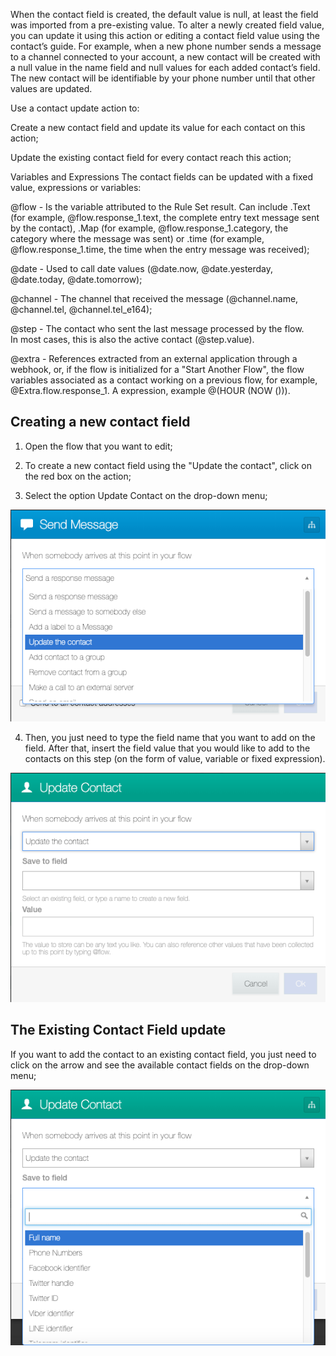 When the contact field is created, the default value is null, at least the field was imported from a pre-existing value. To alter a newly created field value, you can update it using this action or editing a contact field value using the contact’s guide. For example, when a new phone number sends a message to a channel connected to your account, a new contact will be created with a null value in the name field and null values for each added contact’s field. The new contact will be identifiable by your phone number until that other values are updated.

Use a contact update action to:

Create a new contact field and update its value for each contact on this action;

Update the existing contact field for every contact reach this action;

Variables and Expressions
The contact fields can be updated with a fixed value, expressions or variables:

@flow - Is the variable attributed to the Rule Set result. Can include .Text (for example, @flow.response_1.text, the complete entry text message sent by the contact), .Map (for example, @flow.response_1.category, the category where the message was sent) or .time (for example, @flow.response_1.time, the time when the entry message was received);

@date - Used to call date values (@date.now, @date.yesterday, @date.today, @date.tomorrow);

@channel - The channel that received the message (@channel.name, @channel.tel, @channel.tel_e164);

@step - The contact who sent the last message processed by the flow. In most cases, this is also the active contact (@step.value).

@extra - References extracted from an external application through a webhook, or, if the flow is initialized for a "Start Another Flow", the flow variables associated as a contact working on a previous flow, for example, @Extra.flow.response_1. A expression, example @(HOUR (NOW ())).

## Creating a new contact field

1. Open the flow that you want to edit;

2. To create a new contact field using the "Update the contact", click on the red box on the action;

3. Select the option Update Contact on the drop-down menu;

![](/img/flow/flow28.png)

4. Then, you just need to type the field name that you want to add on the field. After that, insert the field value that you would like to add to the contacts on this step (on the form of value, variable or fixed expression).

![](/img/flow/flow29.png)

## The Existing Contact Field update

If you want to add the contact to an existing contact field, you just need to click on the arrow and see the available contact fields on the drop-down menu;

![](/img/flow/flow30.png)